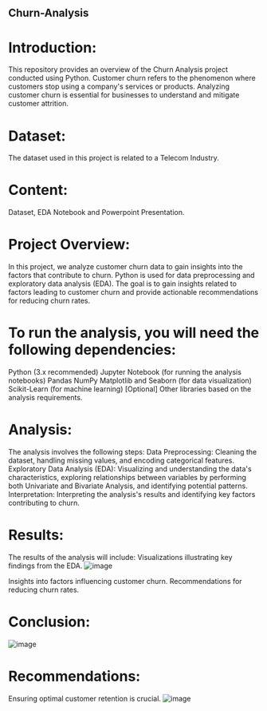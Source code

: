 ## Churn-Analysis
# Introduction:
This repository provides an overview of the Churn Analysis project conducted using Python. Customer churn refers to the phenomenon where customers stop using a company's services or products. Analyzing customer churn is essential for businesses to understand and mitigate customer attrition.

# Dataset: 
The dataset used in this project is related to a Telecom Industry.

# Content:
Dataset, EDA Notebook and Powerpoint Presentation.

# Project Overview:
In this project, we analyze customer churn data to gain insights into the factors that contribute to churn. Python is used for data preprocessing and exploratory data analysis (EDA). The goal is to gain insights 
 related to factors leading to customer churn and provide actionable recommendations for reducing churn rates.

# To run the analysis, you will need the following dependencies:

Python (3.x recommended)
Jupyter Notebook (for running the analysis notebooks)
Pandas
NumPy
Matplotlib and Seaborn (for data visualization)
Scikit-Learn (for machine learning)
[Optional] Other libraries based on the analysis requirements.

# Analysis:
The analysis involves the following steps:
Data Preprocessing: Cleaning the dataset, handling missing values, and encoding categorical features.
Exploratory Data Analysis (EDA): Visualizing and understanding the data's characteristics, exploring relationships between variables by performing both Univariate and Bivariate Analysis, and identifying potential patterns.
Interpretation: Interpreting the analysis's results and identifying key factors contributing to churn.

# Results:
The results of the analysis will include:
Visualizations illustrating key findings from the EDA.
![image](https://github.com/Smeerel/Churn-Analysis/assets/143562418/6a539990-1341-4d5f-adf9-3dc266a4dd60)

Insights into factors influencing customer churn.
Recommendations for reducing churn rates.

# Conclusion:
![image](https://github.com/Smeerel/Churn-Analysis/assets/143562418/9e3dae47-f6d6-4cba-8011-f86445598397)


# Recommendations:
Ensuring optimal customer retention is crucial.
![image](https://github.com/Smeerel/Churn-Analysis/assets/143562418/fdbcffbe-3daf-429a-82b3-e016ea055b77)

